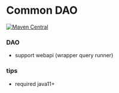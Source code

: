 # Common DAO

[![Maven Central](https://img.shields.io/maven-central/v/com.hibegin/common-dao.svg?label=Maven%20Central)](https://central.sonatype.com/artifact/com.hibegin/common-dao)

### DAO

- support webapi (wrapper query runner)

### tips

- required java11+
